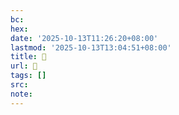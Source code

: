 ```yaml
---
bc:
hex:
date: '2025-10-13T11:26:20+08:00'
lastmod: '2025-10-13T13:04:51+08:00'
title: 󰏢
url: 󰏢
tags: []
src:
note:
---
```

